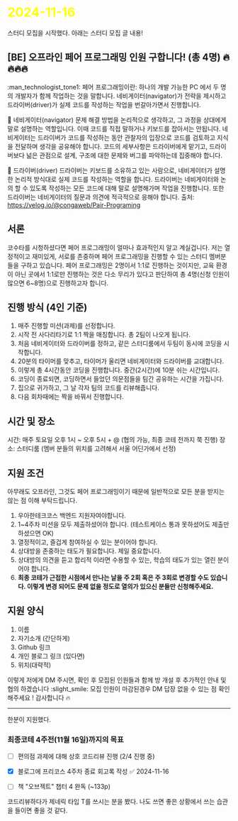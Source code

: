 # <span style="color:yellow">2024-11-16</span>


스터디 모집을 시작했다. 아래는 스터디 모집 글 내용!

## [BE] 오프라인 페어 프로그래밍 인원 구합니다! (총 4명) :fire::fire::fire::fire:

:man_technologist_tone1: 페어 프로그래밍이란: 하나의 개발 가능한 PC 에서 두 명의 개발자가 함께 작업하는 것을 말합니다. 네비게이터(navigator)가 전략을 제시하고 드라이버(driver)가 실제 코드를 작성하는 작업을 번갈아가면서 진행합니다.

:compass: 네비게이터(navigator)
문제 해결 방법을 논리적으로 생각하고, 그 과정을 상대에게 말로 설명하는 역할입니다. 이때 코드를 직접 말하거나 키보드를 잡아서는 안됩니다. 네비게이터는 드라이버가 코드를 작성하는 동안 관찰자의 입장으로 코드를 검토하고 지식을 전달하며 생각을 공유해야 합니다. 코드의 세부사항은 드라이버에게 맡기고, 드라이버보다 넒은 관점으로 설계, 구조에 대한 문제와 버그를 파악하는데 집중해야 합니다.

:red_car: 드라이버(driver)
드라이버는 키보드를 소유하고 있는 사람으로, 네비게이터가 설명한 논리적 방식대로 실제 코드를 작성하는 역할을 합니다. 드라이버는 네비게이터와 논의 할 수 있도록 작성하는 모든 코드에 대해 말로 설명해가며 작업을 진행합니다. 또한 드라이버는 네비게이터의 질문과 의견에 적극적으로 응해야 합니다.
출처: https://velog.io/@congaweb/Pair-Programing


## 서론
코수타를 시청하셨다면 페어 프로그래밍이 얼마나 효과적인지 알고 계실겁니다. 저는 열정적이고 재미있게, 서로를 존중하며 페어 프로그래밍을 진행할 수 있는 스터디 멤버분들을 구하고 있습니다. 페어 프로그래밍은 2명이서 1:1로 진행하는 것이지만, 교육 환경이 아닌 곳에서 1:1로만 진행하는 것은 다소 무리가 있다고 판단하여 총 4명(신청 인원이 많으면 6~8명)으로 진행하고자 합니다.



## 진행 방식 (4인 기준)
1. 매주 진행할 미션(과제)를 선정합니다.
2. 시작 전 사다리타기로 1:1 짝을 매칭합니다. 총 2팀이 나오게 됩니다.
3. 처음 네비게이터와 드라이버를 정하고, 같은 스터디룸에서 두팀이 동시에 코딩을 시작합니다.
4. 20분의 타이머를 맞추고, 타이머가 울리면 네비게이터와 드라이버를 교대합니다.
5. 이렇게 총 4시간동안 코딩을 진행합니다. 중간(2시간)에 10분 쉬는 시간입니다.
6. 코딩이 종료되면, 코딩하면서 들었던 의문점들을 팀간 공유하는 시간을 가집니다.
7. 집으로 귀가하고, 그 날 각자 팀의 코드를 리뷰해줍니다.
8. 다음 회차때에는 짝을 바꿔서 진행합니다.


## 시간 및 장소
시간: 매주 토요일 오후 1시 ~ 오후 5시 + @ (협의 가능, 최종 코테 전까지 쭉 진행)
장소: 스터디룸 (멤버 분들의 위치를 고려해서 서울 어딘가에서 선정) 


## 지원 조건
아무래도 오프라인, 그것도 페어 프로그래밍이기 때문에 일반적으로 모든 분을 받지는 않는 점 이해 부탁드립니다.
1. 우아한테크코스 백엔드 지원자여야합니다.
2. 1~4주차 미션을 모두 제출하셨어야 합니다. (테스트케이스 통과 못하셨어도 제출만 하셨으면 OK)
2. 열정적이고, 즐겁게 참여하실 수 있는 분이어야 합니다.
3. 상대방을 존중하는 태도가 필요합니다. 제일 중요합니다.
4. 상대방의 의견을 듣고 합리적 이라면 수용할 수 있는, 학습의 태도가 있는 열린 분이어야 합니다.
5. **최종 코테가 근접한 시점에서 만나는 날을 주 2회 혹은 주 3회로 변경할 수도 있습니다. 이렇게 변경 되어도 문제 없을 정도로 열의가 있으신 분들만 신청해주세요.**


## 지원 양식
1. 이름
2. 자기소개 (간단하게)
2. Github 링크
3. 개인 블로그 링크 (있다면)
4. 위치(대략적)

이렇게 저에게 DM 주시면, 확인 후 모집된 인원들과 함께 방 개설 후 추가적인 안내 및 협의 하겠습니다 :slight_smile:
모집 인원이 마감된경우 DM 답장 없을 수 있는 점 확인해주세요 ! 감사합니다 :fire:






- - -

한분이 지원했다. 

### 최종코테 4주전(11월 16일)까지의 목표
- [ ] 편의점 과제에 대해 상호 코드리뷰 진행 (2/4 진행 중)
- [x] 블로그에 프리코스 4주차 종료 회고록 작성 ✅ 2024-11-16
- [ ] 책 "오브젝트" 챕터 4 완독  (~133p)


코드리뷰하다가 제네릭 타입 T를 쓰시는 분을 봤다. 나도 쓰면 좋은 상황에서 쓰는 습관을 들이면 좋을 것 같다.
